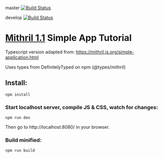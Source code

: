 master
[![Build Status](https://travis-ci.com/BastiaanReinalda/alice-bookkeeping-ui.svg?branch=master)](https://travis-ci.com/BastiaanReinalda/alice-bookkeeping-ui)

develop
[![Build Status](https://travis-ci.com/BastiaanReinalda/alice-bookkeeping-ui.svg?branch=develop)](https://travis-ci.com/BastiaanReinalda/alice-bookkeeping-ui)

# [Mithril 1.1](https://mithril.js.org/) Simple App Tutorial

Typescript version adapted from: https://mithril.js.org/simple-application.html

Uses types from DefinitelyTyped on npm (@types/mithril)

## Install:

	npm install

### Start localhost server, compile JS & CSS, watch for changes:

	npm run dev

Then go to http://localhost:8080/ in your browser.

### Build minified:

	npm run build
